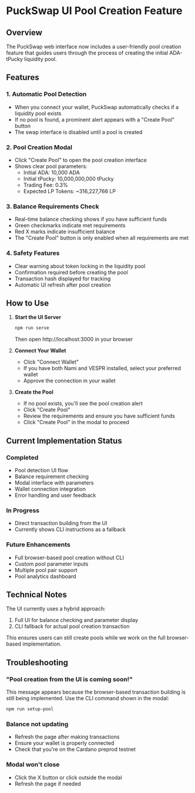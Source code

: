 # PuckSwap UI Pool Creation Feature

## Overview

The PuckSwap web interface now includes a user-friendly pool creation feature that guides users through the process of creating the initial ADA-tPucky liquidity pool.

## Features

### 1. Automatic Pool Detection
- When you connect your wallet, PuckSwap automatically checks if a liquidity pool exists
- If no pool is found, a prominent alert appears with a "Create Pool" button
- The swap interface is disabled until a pool is created

### 2. Pool Creation Modal
- Click "Create Pool" to open the pool creation interface
- Shows clear pool parameters:
  - Initial ADA: 10,000 ADA
  - Initial tPucky: 10,000,000,000 tPucky
  - Trading Fee: 0.3%
  - Expected LP Tokens: ~316,227,766 LP

### 3. Balance Requirements Check
- Real-time balance checking shows if you have sufficient funds
- Green checkmarks indicate met requirements
- Red X marks indicate insufficient balance
- The "Create Pool" button is only enabled when all requirements are met

### 4. Safety Features
- Clear warning about token locking in the liquidity pool
- Confirmation required before creating the pool
- Transaction hash displayed for tracking
- Automatic UI refresh after pool creation

## How to Use

1. **Start the UI Server**
   ```bash
   npm run serve
   ```
   Then open http://localhost:3000 in your browser

2. **Connect Your Wallet**
   - Click "Connect Wallet"
   - If you have both Nami and VESPR installed, select your preferred wallet
   - Approve the connection in your wallet

3. **Create the Pool**
   - If no pool exists, you'll see the pool creation alert
   - Click "Create Pool"
   - Review the requirements and ensure you have sufficient funds
   - Click "Create Pool" in the modal to proceed

## Current Implementation Status

### Completed
- Pool detection UI flow
- Balance requirement checking
- Modal interface with parameters
- Wallet connection integration
- Error handling and user feedback

### In Progress
- Direct transaction building from the UI
- Currently shows CLI instructions as a fallback

### Future Enhancements
- Full browser-based pool creation without CLI
- Custom pool parameter inputs
- Multiple pool pair support
- Pool analytics dashboard

## Technical Notes

The UI currently uses a hybrid approach:
1. Full UI for balance checking and parameter display
2. CLI fallback for actual pool creation transaction

This ensures users can still create pools while we work on the full browser-based implementation.

## Troubleshooting

### "Pool creation from the UI is coming soon!"
This message appears because the browser-based transaction building is still being implemented. Use the CLI command shown in the modal:
```bash
npm run setup-pool
```

### Balance not updating
- Refresh the page after making transactions
- Ensure your wallet is properly connected
- Check that you're on the Cardano preprod testnet

### Modal won't close
- Click the X button or click outside the modal
- Refresh the page if needed 
